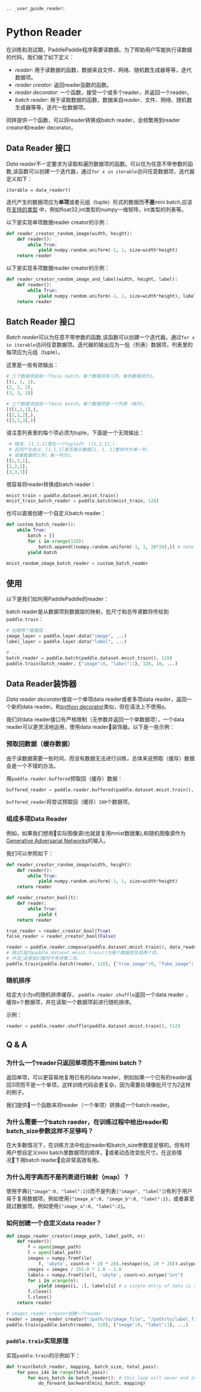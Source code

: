 ```eval_rst
.. _user_guide_reader:
```

# Python Reader
在训练和测试期，PaddlePaddle程序需要读数据。为了帮助用户写能执行读数据的代码，我们做了如下定义：

- *reader*: 用于读数据的函数，数据来自文件、网络、随机数生成器等等，迭代数据项。
- *reader creator*: 返回reader函数的函数。
- *reader decorator*: 一个函数，接受一个或多个reader，并返回一个reader。
- *batch reader*: 用于读取数据的函数，数据来自*reader*、文件、网络、随机数生成器等等，迭代一批数据项。

同样提供一个函数，可以将reader转换成batch reader，会频繁用到reader creator和reader decorator。

## Data Reader 接口
*Data reader*不一定要求为读取和遍历数据项的函数。可以仅为任意不带参数的函数,该函数可以创建一个迭代器，通过`for x in iterable`访问任意数据项，迭代器定义如下： 

```
iterable = data_reader()
```

迭代产生的数据项应为**单项**或者元组（tuple）形式的数据而**不是**mini batch,应该在[支持的类型](http://www.paddlepaddle.org/doc/ui/data_provider/pydataprovider2.html?highlight=dense_vector#input-types) 中，例如float32,int类型的numpy一维矩阵，int类型的列表等。

以下是实现单项数据reader creator的示例：

```python
def reader_creator_random_image(width, height):
    def reader():
        while True:
            yield numpy.random.uniform(-1, 1, size=width*height)
    return reader
```

以下是实现多项数据reader creator的示例：

```python
def reader_creator_random_image_and_label(width, height, label):
    def reader():
        while True:
            yield numpy.random.uniform(-1, 1, size=width*height), label
    return reader
```

## Batch Reader 接口
*Batch reader*可以为任意不带参数的函数,该函数可以创建一个迭代器，通过`for x in iterable`访问任意数据项。迭代器的输出应为一批（列表）数据项，列表里的每项应为元组（tuple）。

这里是一些有效输出：

```python
# 三个数据项组成一个mini batch。每个数据项有三列，每列数据项为1。
[(1, 1, 1),
(2, 2, 2),
(3, 3, 3)]

# 三个数据项组成一个mini batch。每个数据项是一个列表（单列）。
[([1,1,1],),
([2,2,2],),
([3,3,3],)]
```

请注意列表里的每个项必须为tuple，下面是一个无效输出：
```python
 # 错误, [1,1,1]需在一个tuple内: ([1,1,1],).
 # 否则产生歧义，[1,1,1]是否表示数据[1, 1, 1]整体作为单一列。
 # 或者数据的三列，每一列为1。
[[1,1,1],
[2,2,2],
[3,3,3]]
```

很容易将reader转换成batch reader：

```python
mnist_train = paddle.dataset.mnist.train()
mnist_train_batch_reader = paddle.batch(mnist_train, 128)
```

也可以直接创建一个自定义batch reader：

```python
def custom_batch_reader():
    while True:
        batch = []
        for i in xrange(128):
            batch.append((numpy.random.uniform(-1, 1, 28*28),)) # note that it's a tuple being appended.
        yield batch

mnist_random_image_batch_reader = custom_batch_reader
```

## 使用
以下是我们如何用PaddlePaddle的reader：

batch reader是从数据项到数据层的映射，批尺寸和总传递数将传给到 `paddle.train`：

```python
# 创建两个数据层：
image_layer = paddle.layer.data("image", ...)
label_layer = paddle.layer.data("label", ...)

# ...
batch_reader = paddle.batch(paddle.dataset.mnist.train(), 128)
paddle.train(batch_reader, {"image":0, "label":1}, 128, 10, ...)
```

## Data Reader装饰器
*Data reader decorator*接收一个单项data reader或者多项data reader，返回一个新的data reader。和[python decorator](https://wiki.python.org/moin/PythonDecorators)类似，但在语法上不使用`@`。

我们对data reader接口有严格限制（无参数并返回一个单数据项），一个data reader可以更灵活地运用，使用data reader装饰器。以下是一些示例：

### 预取回数据（缓存数据）
由于读数据需要一些时间，而没有数据无法进行训练，总体来说预取（缓存）数据会是一个不错的办法。

用`paddle.reader.buffered`预取回（缓存）数据：

```python
buffered_reader = paddle.reader.buffered(paddle.dataset.mnist.train(), 100)
```

`buffered_reader`将尝试预取回（缓存）`100`个数据项。

### 组成多项Data Reader
例如，如果我们想用实际图像源(也就是复用mnist数据集),和随机图像源作为[Generative Adversarial Networks](https://arxiv.org/abs/1406.2661)的输入。

我们可以参照如下：

```python
def reader_creator_random_image(width, height):
    def reader():
        while True:
            yield numpy.random.uniform(-1, 1, size=width*height)
    return reader

def reader_creator_bool(t):
    def reader:
        while True:
            yield t
    return reader

true_reader = reader_creator_bool(True)
false_reader = reader_creator_bool(False)

reader = paddle.reader.compose(paddle.dataset.mnist.train(), data_reader_creator_random_image(20, 20), true_reader, false_reader)
# 跳过1因为paddle.dataset.mnist.train()为每个数据项生成两个项。
# 并且这里我们暂时不考虑第二项。
paddle.train(paddle.batch(reader, 128), {"true_image":0, "fake_image": 2, "true_label": 3, "false_label": 4}, ...)
```

### 随机排序
给定大小为`n`的随机排序缓存， `paddle.reader.shuffle`返回一个data reader ，缓存`n`个数据项，并在读取一个数据项前进行随机排序。

示例：
```python
reader = paddle.reader.shuffle(paddle.dataset.mnist.train(), 512)
```

## Q & A

### 为什么一个reader只返回单项而不是mini batch？

返回单项，可以更容易地复用已有的data reader，例如如果一个已有的reader返回3项而不是一个单项，这样训练代码会更复杂，因为需要处理像批尺寸为2这样的例子。

我们提供一个函数来将reader（一个单项）转换成一个batch reader。

### 为什么需要一个batch raeder，在训练过程中给出reader和batch_size参数这样不足够吗？

在大多数情况下，在训练方法中给出reader和batch_size参数是足够的。但有时用户想自定义mini batch里数据项的顺序，或者动态改变批尺寸。在这些情况下用batch reader会非常高效有用。

### 为什么用字典而不是列表进行映射（map）？

使用字典(`{"image":0, "label":1}`)而不是列表`["image", "label"]`)有利于用户易于复用数据项，例如使用`{"image_a":0, "image_b":0, "label":1}`，或者甚至跳过数据项，例如使用`{"image_a":0, "label":2}`。


### 如何创建一个自定义data reader？
```python
def image_reader_creator(image_path, label_path, n):
    def reader():
        f = open(image_path)
        l = open(label_path)
        images = numpy.fromfile(
            f, 'ubyte', count=n * 28 * 28).reshape((n, 28 * 28)).astype('float32')
        images = images / 255.0 * 2.0 - 1.0
        labels = numpy.fromfile(l, 'ubyte', count=n).astype("int")
        for i in xrange(n):
            yield images[i, :], labels[i] # a single entry of data is created each time
        f.close()
        l.close()
    return reader

# images_reader_creator创建一个reader
reader = image_reader_creator("/path/to/image_file", "/path/to/label_file", 1024)
paddle.train(paddle.batch(reader, 128), {"image":0, "label":1}, ...)
```

### `paddle.train`实现原理
实现`paddle.train`的示例如下：

```python
def train(batch_reader, mapping, batch_size, total_pass):
    for pass_idx in range(total_pass):
        for mini_batch in batch_reader(): # this loop will never end in online learning.
            do_forward_backward(mini_batch, mapping)
```

